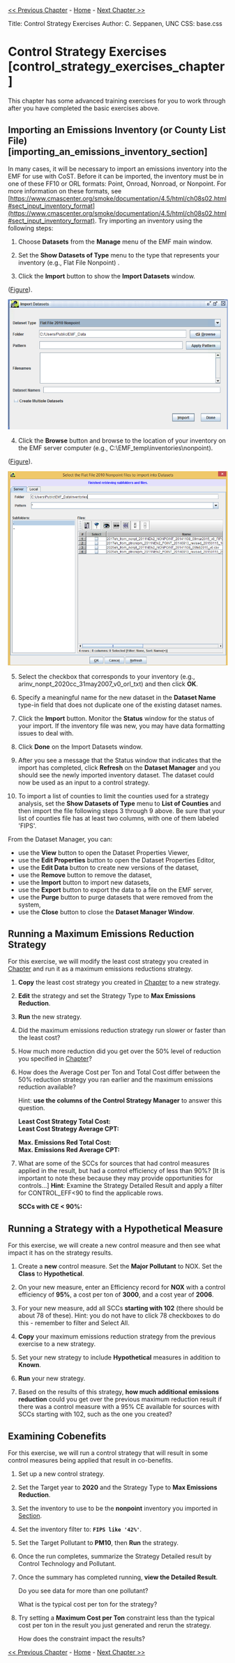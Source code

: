 <!-- BEGIN COMMENT -->

[<< Previous Chapter](ch4_control_strategy_manager.md) - [Home](README.md) - [Next Chapter >>](ch6_example_sql.md)

<!-- END COMMENT -->


Title: Control Strategy Exercises
Author: C. Seppanen, UNC
CSS: base.css

# Control Strategy Exercises [control_strategy_exercises_chapter] #

This chapter has some advanced training exercises for you to work through after you have completed the basic exercises above.

## Importing an Emissions Inventory (or County List File) [importing_an_emissions_inventory_section] ##

In many cases, it will be necessary to import an emissions inventory into the EMF for use with CoST. Before it can be imported, the inventory must be in one of these FF10 or ORL formats: Point, Onroad, Nonroad, or Nonpoint. For more information on these formats, see [https://www.cmascenter.org/smoke/documentation/4.5/html/ch08s02.html#sect_input_inventory_format](https://www.cmascenter.org/smoke/documentation/4.5/html/ch08s02.html#sect_input_inventory_format). Try importing an inventory using the following steps:

1. Choose **Datasets** from the **Manage** menu of the EMF main window.

2. Set the **Show Datasets of Type** menu to the type that represents your inventory (e.g., Flat File Nonpoint) .  

3. Click the **Import** button to show the **Import Datasets** window.

([Figure](#import_dataset_window)).

![Import Dataset Window][import_dataset_window]

[import_dataset_window]: images/Import_Datasets.png


4. Click the **Browse** button and browse to the location of your inventory on the EMF server computer (e.g., C:\EMF_temp\inventories\nonpoint).

([Figure](#import_browse_window)).

![Import Browse Window][import_browse_window]

[import_browse_window]: images/EMF_Import_Dataset_Server_Local.png

5. Select the checkbox that corresponds to your inventory (e.g., arinv\_nonpt\_2020cc\_31may2007\_v0\_orl\_txt) and then click **OK**.

6. Specify a meaningful name for the new dataset in the **Dataset Name** type-in field that does not duplicate one of the existing dataset names.

7. Click the **Import** button. Monitor the **Status** window for the status of your import. If the inventory file was new, you may have data formatting issues to deal with.

8. Click **Done** on the Import Datasets window.

9. After you see a message that the Status window that indicates that the import has completed, click **Refresh** on the **Dataset Manager** and you should see the newly imported inventory dataset. The dataset could now be used as an input to a control strategy.

10. To import a list of counties to limit the counties used for a strategy analysis, set the **Show Datasets of Type** menu to **List of Counties** and then import the file following steps 3 through 9 above. Be sure that your list of counties file has at least two columns, with one of them labeled 'FIPS'.

From the Dataset Manager, you can:

* use the **View** button to open the Dataset Properties Viewer,
* use the **Edit Properties** button to open the Dataset Properties Editor,
* use the **Edit Data** button to create new versions of the dataset,
* use the **Remove** button to remove the dataset,
* use the **Import** button to import new datasets,
* use the **Export** button to export the data to a file on the EMF server,
* use the **Purge** button to purge datasets that were removed from the system,
* use the **Close** button to close the **Dataset Manager Window**.

## Running a Maximum Emissions Reduction Strategy ##

For this exercise, we will modify the least cost strategy you created in [Chapter](#control_strategy_manager_chapter) and run it as a maximum emissions reductions strategy.

1. **Copy** the least cost strategy you created in [Chapter](#control_strategy_manager_chapter) to a new strategy.

2. **Edit** the strategy and set the Strategy Type to **Max Emissions Reduction**.

3. **Run** the new strategy.

4. Did the maximum emissions reduction strategy run slower or faster than the least cost?

5. How much more reduction did you get over the 50% level of reduction you specified in [Chapter](#control_strategy_manager_chapter)?

6. How does the Average Cost per Ton and Total Cost differ between the 50% reduction strategy you ran earlier and the maximum emissions reduction available?

    Hint: **use the columns of the Control Strategy Manager** to answer this question.

    **Least Cost Strategy Total Cost:**<br/>
    **Least Cost Strategy Average CPT:**

    **Max. Emissions Red Total Cost:**<br/>
    **Max. Emissions Red Average CPT:**

7. What are some of the SCCs for sources that had control measures applied in the result, but had a control efficiency of less than 90%? [It is important to note these because they may provide opportunities for controls...] **Hint**: Examine the Strategy Detailed Result and apply a filter for CONTROL_EFF<90 to find the applicable rows.

    **SCCs with CE < 90%:**

## Running a Strategy with a Hypothetical Measure ##

For this exercise, we will create a new control measure and then see what impact it has on the strategy results.

1. Create a **new** control measure. Set the **Major Pollutant** to NOX. Set the **Class** to **Hypothetical**.

2. On your new measure, enter an Efficiency record for **NOX** with a control efficiency of **95%**, a cost per ton of **3000**, and a cost year of **2006**.

3. For your new measure, add all SCCs **starting with 102** (there should be about 78 of these). Hint: you do not have to click 78 checkboxes to do this - remember to filter and Select All.

4. **Copy** your maximum emissions reduction strategy from the previous exercise to a new strategy.

5. Set your new strategy to include **Hypothetical** measures in addition to **Known**.

6. **Run** your new strategy.

7. Based on the results of this strategy, **how much additional emissions reduction** could you get over the previous maximum reduction result if there was a control measure with a 95% CE available for sources with SCCs starting with 102, such as the one you created?

## Examining Cobenefits ##

For this exercise, we will run a control strategy that will result in some control measures being applied that result in co-benefits.

1. Set up a new control strategy.

2. Set the Target year to **2020** and the Strategy Type to **Max Emissions Reduction**.

3. Set the inventory to use to be the **nonpoint** inventory you imported in [Section](#importing_an_emissions_inventory_section).

4. Set the inventory filter to: **`FIPS like '42%'`**.

5. Set the Target Pollutant to **PM10**, then **Run** the strategy.

6. Once the run completes, summarize the Strategy Detailed result by Control Technology and Pollutant.

7. Once the summary has completed running, **view the Detailed Result**.

    Do you see data for more than one pollutant?
    
    What is the typical cost per ton for the strategy?

8. Try setting a **Maximum Cost per Ton** constraint less than the typical cost per ton in the result you just generated and rerun the strategy.

    How does the constraint impact the results?

<!-- BEGIN COMMENT -->

[<< Previous Chapter](ch4_control_strategy_manager.md) - [Home](README.md) - [Next Chapter >>](ch6_example_sql.md)<br>

<!-- END COMMENT -->

